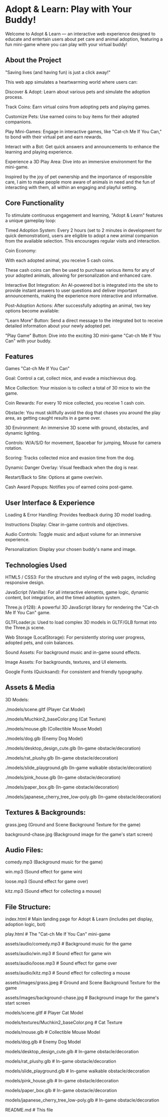 # Adopt & Learn: Play with Your Buddy!
Welcome to Adopt & Learn — an interactive web experience designed to educate and entertain users about pet care and animal adoption, featuring a fun mini-game where you can play with your virtual buddy!

## About the Project
"Saving lives (and having fun) is just a click away!"

This web app simulates a heartwarming world where users can:

Discover & Adopt: Learn about various pets and simulate the adoption process.

Track Coins: Earn virtual coins from adopting pets and playing games.

Customize Pets: Use earned coins to buy items for their adopted companions.

Play Mini-Games: Engage in interactive games, like "Cat-ch Me If You Can," to bond with their virtual pet and earn rewards.

Interact with a Bot: Get quick answers and announcements to enhance the learning and playing experience.

Experience a 3D Play Area: Dive into an immersive environment for the mini-game.

Inspired by the joy of pet ownership and the importance of responsible care, I aim to make people more aware of animals in need and the fun of interacting with them, all within an engaging and playful setting.

## Core Functionality
To stimulate continuous engagement and learning, "Adopt & Learn" features a unique gameplay loop:

Timed Adoption System: Every 2 hours (set to 2 minutes in development for quick demonstration), users are eligible to adopt a new animal companion from the available selection. This encourages regular visits and interaction.

Coin Economy:

With each adopted animal, you receive 5 cash coins.

These cash coins can then be used to purchase various items for any of your adopted animals, allowing for personalization and enhanced care.

Interactive Bot Integration: An AI-powered bot is integrated into the site to provide instant answers to user questions and deliver important announcements, making the experience more interactive and informative.

Post-Adoption Actions: After successfully adopting an animal, two key options become available:

"Learn More" Button: Send a direct message to the integrated bot to receive detailed information about your newly adopted pet.

"Play Game" Button: Dive into the exciting 3D mini-game "Cat-ch Me If You Can" with your buddy.

## Features
Games
"Cat-ch Me If You Can"

Goal: Control a cat, collect mice, and evade a mischievous dog.

Mice Collection: Your mission is to collect a total of 30 mice to win the game.

Coin Rewards: For every 10 mice collected, you receive 1 cash coin.

Obstacle: You must skillfully avoid the dog that chases you around the play area, as getting caught results in a game over.

3D Environment: An immersive 3D scene with ground, obstacles, and dynamic lighting.

Controls: W/A/S/D for movement, Spacebar for jumping, Mouse for camera rotation.

Scoring: Tracks collected mice and evasion time from the dog.

Dynamic Danger Overlay: Visual feedback when the dog is near.

Restart/Back to Site: Options at game over/win.

Cash Award Popups: Notifies you of earned coins post-game.

## User Interface & Experience
Loading & Error Handling: Provides feedback during 3D model loading.

Instructions Display: Clear in-game controls and objectives.

Audio Controls: Toggle music and adjust volume for an immersive experience.

Personalization: Display your chosen buddy's name and image.
## Technologies Used
HTML5 / CSS3: For the structure and styling of the web pages, including responsive design.

JavaScript (Vanilla): For all interactive elements, game logic, dynamic content, bot integration, and the timed adoption system.

Three.js (r128): A powerful 3D JavaScript library for rendering the "Cat-ch Me If You Can" game.

GLTFLoader.js: Used to load complex 3D models in GLTF/GLB format into the Three.js scene.

Web Storage (LocalStorage): For persistently storing user progress, adopted pets, and coin balances.

Sound Assets: For background music and in-game sound effects.

Image Assets: For backgrounds, textures, and UI elements.

Google Fonts (Quicksand): For consistent and friendly typography.

## Assets & Media
3D Models:

./models/scene.gltf (Player Cat Model)

./models/Muchkin2_baseColor.png (Cat Texture)

./models/mouse.glb (Collectible Mouse Model)

./models/dog.glb (Enemy Dog Model)

./models/desktop_design_cute.glb (In-game obstacle/decoration)

./models/rat_plushy.glb (In-game obstacle/decoration)

./models/slide_playground.glb (In-game walkable obstacle/decoration)

./models/pink_house.glb (In-game obstacle/decoration)

./models/paper_box.glb (In-game obstacle/decoration)

./models/japanese_cherry_tree_low-poly.glb (In-game obstacle/decoration)

## Textures & Backgrounds:

grass.jpeg (Ground and Scene Background Texture for the game)

background-chase.jpg (Background image for the game's start screen)

## Audio Files:

comedy.mp3 (Background music for the game)

win.mp3 (Sound effect for game win)

loose.mp3 (Sound effect for game over)

kitz.mp3 (Sound effect for collecting a mouse)

## File Structure:
index.html # Main landing page for Adopt & Learn (includes pet display, adoption logic, bot)

play.html # The "Cat-ch Me If You Can" mini-game

assets/audio/comedy.mp3 # Background music for the game

assets/audio/win.mp3 # Sound effect for game win

assets/audio/loose.mp3 # Sound effect for game over

assets/audio/kitz.mp3 # Sound effect for collecting a mouse

assets/images/grass.jpeg # Ground and Scene Background Texture for the game

assets/images/background-chase.jpg # Background image for the game's start screen

models/scene.gltf # Player Cat Model

models/textures/Muchkin2_baseColor.png # Cat Texture

models/mouse.glb # Collectible Mouse Model

models/dog.glb # Enemy Dog Model

models/desktop_design_cute.glb # In-game obstacle/decoration

models/rat_plushy.glb # In-game obstacle/decoration

models/slide_playground.glb # In-game walkable obstacle/decoration

models/pink_house.glb # In-game obstacle/decoration

models/paper_box.glb # In-game obstacle/decoration

models/japanese_cherry_tree_low-poly.glb # In-game obstacle/decoration

README.md # This file
